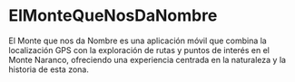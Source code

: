 # ElMonteQueNosDaNombre
El Monte que nos da Nombre es una aplicación móvil que combina la localización GPS con la exploración de rutas y puntos de interés en el Monte Naranco, ofreciendo una experiencia centrada en la naturaleza y la historia de esta zona.
